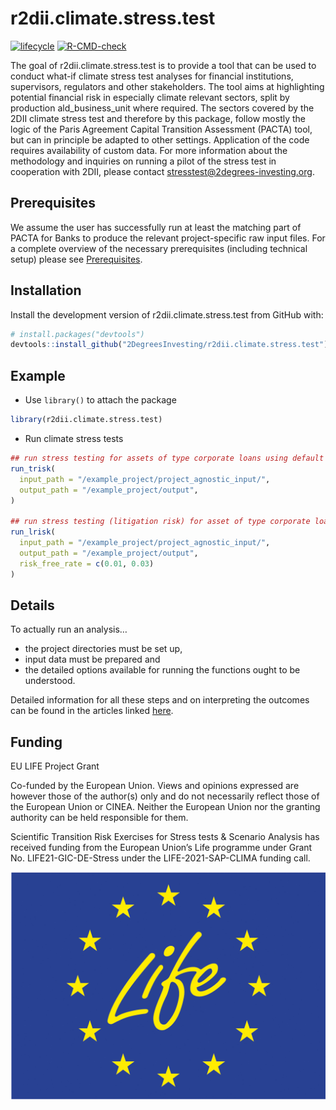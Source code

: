 
<!-- README.md is generated from README.Rmd. Please edit that file -->

# r2dii.climate.stress.test 
<!-- badges: start -->

[![lifecycle](https://img.shields.io/badge/lifecycle-experimental-orange.svg)](https://www.tidyverse.org/lifecycle/#experimental)
[![R-CMD-check](https://github.com/2DegreesInvesting/r2dii.climate.stress.test/workflows/R-CMD-check/badge.svg)](https://github.com/2DegreesInvesting/r2dii.climate.stress.test/actions)
<!-- badges: end -->

The goal of r2dii.climate.stress.test is to provide a tool that can be
used to conduct what-if climate stress test analyses for financial
institutions, supervisors, regulators and other stakeholders. The tool
aims at highlighting potential financial risk in especially climate
relevant sectors, split by production ald_business_unit where required.
The sectors covered by the 2DII climate stress test and therefore by
this package, follow mostly the logic of the Paris Agreement Capital
Transition Assessment (PACTA) tool, but can in principle be adapted to
other settings. Application of the code requires availability of custom
data. For more information about the methodology and inquiries on
running a pilot of the stress test in cooperation with 2DII, please
contact <stresstest@2degrees-investing.org>.

## Prerequisites

We assume the user has successfully run at least the matching part of
PACTA for Banks to produce the relevant project-specific raw input
files. For a complete overview of the necessary prerequisites (including
technical setup) please see
[Prerequisites](https://2degreesinvesting.github.io/r2dii.climate.stress.test/articles/articles/00-prerequisites.html).

## Installation

Install the development version of r2dii.climate.stress.test from GitHub
with:

``` r
# install.packages("devtools")
devtools::install_github("2DegreesInvesting/r2dii.climate.stress.test")
```

## Example

- Use `library()` to attach the package

``` r
library(r2dii.climate.stress.test)
```

- Run climate stress tests

``` r
## run stress testing for assets of type corporate loans using default parameters
run_trisk(
  input_path = "/example_project/project_agnostic_input/",
  output_path = "/example_project/output",
)

## run stress testing (litigation risk) for asset of type corporate loans using various risk_free_rates to analyse sensitivities
run_lrisk(
  input_path = "/example_project/project_agnostic_input/",
  output_path = "/example_project/output",
  risk_free_rate = c(0.01, 0.03)
)
```

## Details

To actually run an analysis…

- the project directories must be set up,
- input data must be prepared and
- the detailed options available for running the functions ought to be
  understood.

Detailed information for all these steps and on interpreting the
outcomes can be found in the articles linked
[here](https://2degreesinvesting.github.io/r2dii.climate.stress.test/articles/).


## Funding

EU LIFE Project Grant

Co-funded by the European Union. Views and opinions expressed are however those of the author(s) only and do not necessarily reflect those of the European Union or CINEA. Neither the European Union nor the granting authority can be held responsible for them.

Scientific Transition Risk Exercises for Stress tests & Scenario Analysis has received funding from the European Union’s Life programme under Grant No. LIFE21-GIC-DE-Stress under the LIFE-2021-SAP-CLIMA funding call.

![](data-raw/LifeLogo2.jpg)

